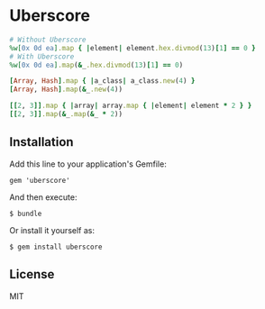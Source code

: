 # Uberscore

```ruby
# Without Uberscore
%w[0x 0d ea].map { |element| element.hex.divmod(13)[1] == 0 }
# With Uberscore
%w[0x 0d ea].map(&_.hex.divmod(13)[1] == 0)

[Array, Hash].map { |a_class| a_class.new(4) }
[Array, Hash].map(&_.new(4))

[[2, 3]].map { |array| array.map { |element| element * 2 } }
[[2, 3]].map(&_.map(&_ * 2))
```

## Installation

Add this line to your application's Gemfile:

    gem 'uberscore'

And then execute:

    $ bundle

Or install it yourself as:

    $ gem install uberscore

## License

MIT
